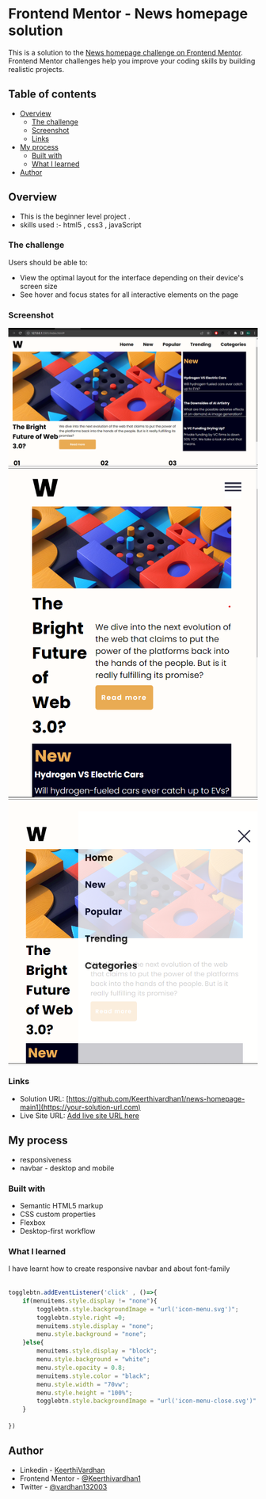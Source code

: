 # Frontend Mentor - News homepage solution

This is a solution to the [News homepage challenge on Frontend Mentor](https://www.frontendmentor.io/challenges/news-homepage-H6SWTa1MFl). Frontend Mentor challenges help you improve your coding skills by building realistic projects. 

## Table of contents

- [Overview](#overview)
  - [The challenge](#the-challenge)
  - [Screenshot](#screenshot)
  - [Links](#links)
- [My process](#my-process)
  - [Built with](#built-with)
  - [What I learned](#what-i-learned)
- [Author](#author)

## Overview
  - This is the beginner level project . 
  - skills used :- html5 , css3 , javaScript
### The challenge

Users should be able to:

- View the optimal layout for the interface depending on their device's screen size
- See hover and focus states for all interactive elements on the page

### Screenshot


![](./newshome-desktop.png)
![](./newshome-mobile.png)
![](./menu-on.png)

### Links

- Solution URL: [https://github.com/Keerthivardhan1/news-homepage-main1](https://your-solution-url.com)
- Live Site URL: [Add live site URL here](https://your-live-site-url.com)

## My process
  - responsiveness 
  - navbar - desktop and mobile 

### Built with

- Semantic HTML5 markup
- CSS custom properties
- Flexbox
- Desktop-first workflow

### What I learned
I have learnt how to create responsive navbar and about font-family
```js

togglebtn.addEventListener('click' , ()=>{
    if(menuitems.style.display != "none"){
        togglebtn.style.backgroundImage = "url('icon-menu.svg')";
        togglebtn.style.right =0;
        menuitems.style.display = "none";
        menu.style.background = "none";
    }else{
        menuitems.style.display = "block";
        menu.style.background = "white";
        menu.style.opacity = 0.8;
        menuitems.style.color = "black";
        menu.style.width = "70vw";
        menu.style.height = "100%";
        togglebtn.style.backgroundImage = "url('icon-menu-close.svg')"
    }
    
})
```
## Author

- Linkedin - [KeerthiVardhan](https://www.linkedin.com/in/keerthi-vardhan-tekulapelli-7064a6245/)
- Frontend Mentor - [@Keerthivardhan1](https://www.frontendmentor.io/profile/Keerthivardhan1)
- Twitter - [@vardhan132003](https://www.twitter.com/yourusername)
